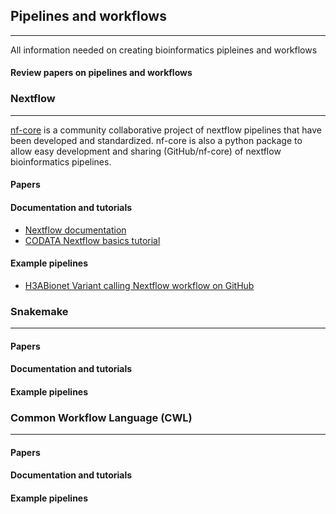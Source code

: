 ## Pipelines and workflows
---------------
All information needed on creating bioinformatics pipleines and workflows

#### Review papers on pipelines and workflows


### Nextflow
------------------
[nf-core](https://nf-co.re/) is a community collaborative project of nextflow pipelines that have been developed and standardized. nf-core is also a python package to allow easy development and sharing (GitHub/nf-core) of nextflow bioinformatics pipelines.

#### Papers

#### Documentation and tutorials

- [Nextflow documentation](https://www.nextflow.io/docs/latest/index.html)  
- [CODATA Nextflow basics tutorial](https://codata-rda-advanced-bioinformatics-2019.readthedocs.io/en/latest/4.Day4.html)

#### Example pipelines
- [H3ABionet Variant calling Nextflow workflow on GitHub](https://github.com/h3abionet/h3avarcall)  


### Snakemake
-------------

#### Papers

#### Documentation and tutorials


#### Example pipelines


### Common Workflow Language (CWL)
----------------------------------

#### Papers

#### Documentation and tutorials


#### Example pipelines
